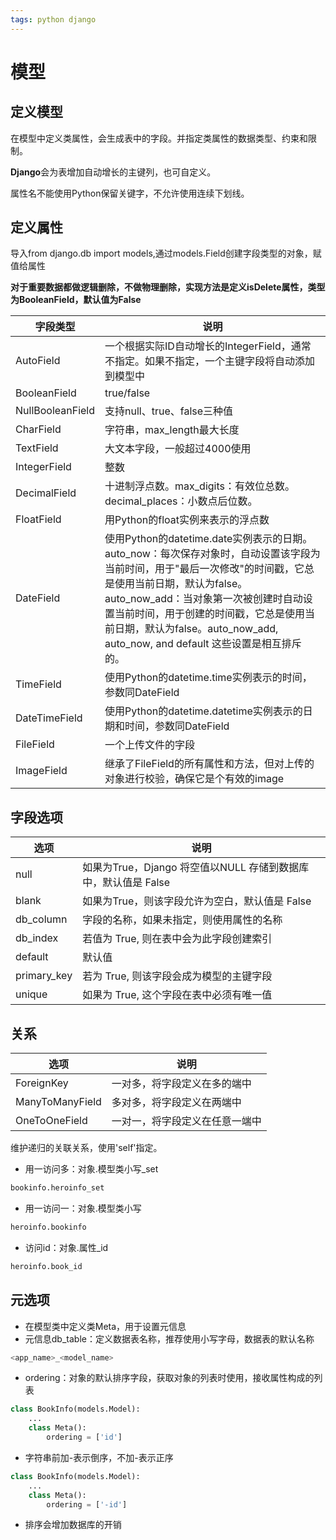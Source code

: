 ```yaml
---
tags: python django
---
```


#  模型

## 定义模型

在模型中定义类属性，会生成表中的字段。并指定类属性的数据类型、约束和限制。

**Django**会为表增加自动增长的主键列，也可自定义。

属性名不能使用Python保留关键字，不允许使用连续下划线。

## 定义属性

导入from django.db import models,通过models.Field创建字段类型的对象，赋值给属性

**对于重要数据都做逻辑删除，不做物理删除，实现方法是定义isDelete属性，类型为BooleanField，默认值为False**

| 字段类型         | 说明                                                                                                                                                                                                                                                                                                                        |
| ---------------- | --------------------------------------------------------------------------------------------------------------------------------------------------------------------------------------------------------------------------------------------------------------------------------------------------------------------------- |
| AutoField        | 一个根据实际ID自动增长的IntegerField，通常不指定。如果不指定，一个主键字段将自动添加到模型中                                                                                                                                                                                                                                |
| BooleanField     | true/false                                                                                                                                                                                                                                                                                                                  |
| NullBooleanField | 支持null、true、false三种值                                                                                                                                                                                                                                                                                                 |
| CharField        | 字符串，max_length最大长度                                                                                                                                                                                                                                                                                                  |
| TextField        | 大文本字段，一般超过4000使用                                                                                                                                                                                                                                                                                                |
| IntegerField     | 整数                                                                                                                                                                                                                                                                                                                        |
| DecimalField     | 十进制浮点数。max_digits：有效位总数。decimal_places：小数点后位数。                                                                                                                                                                                                                                                        |
| FloatField       | 用Python的float实例来表示的浮点数                                                                                                                                                                                                                                                                                           |
| DateField        | 使用Python的datetime.date实例表示的日期。auto_now：每次保存对象时，自动设置该字段为当前时间，用于"最后一次修改"的时间戳，它总是使用当前日期，默认为false。auto_now_add：当对象第一次被创建时自动设置当前时间，用于创建的时间戳，它总是使用当前日期，默认为false。auto_now_add, auto_now, and default 这些设置是相互排斥的。 |
| TimeField        | 使用Python的datetime.time实例表示的时间，参数同DateField                                                                                                                                                                                                                                                                    |
| DateTimeField    | 使用Python的datetime.datetime实例表示的日期和时间，参数同DateField                                                                                                                                                                                                                                                          |
| FileField        | 一个上传文件的字段                                                                                                                                                                                                                                                                                                          |
| ImageField       | 继承了FileField的所有属性和方法，但对上传的对象进行校验，确保它是个有效的image                                                                                                                                                                                                                                              |
                                                                                                                                                                                                                                                                                                           
## 字段选项

| 选项        | 说明                                                           |
| ----------- | -------------------------------------------------------------- |
| null        | 如果为True，Django 将空值以NULL 存储到数据库中，默认值是 False |
| blank       | 如果为True，则该字段允许为空白，默认值是 False                 |
| db_column   | 字段的名称，如果未指定，则使用属性的名称                       |
| db_index    | 若值为 True, 则在表中会为此字段创建索引                        |
| default     | 默认值                                                         |
| primary_key | 若为 True, 则该字段会成为模型的主键字段                        |
| unique      | 如果为 True, 这个字段在表中必须有唯一值                        |

## 关系

| 选项            | 说明                           |
| --------------- | ------------------------------ |
| ForeignKey      | 一对多，将字段定义在多的端中   |
| ManyToManyField | 多对多，将字段定义在两端中     |
| OneToOneField   | 一对一，将字段定义在任意一端中 |

维护递归的关联关系，使用'self'指定。

- 用一访问多：对象.模型类小写_set

```python
bookinfo.heroinfo_set
```

- 用一访问一：对象.模型类小写

```python
heroinfo.bookinfo
```

- 访问id：对象.属性_id

```python
heroinfo.book_id
```

## 元选项

-   在模型类中定义类Meta，用于设置元信息
-   元信息db_table：定义数据表名称，推荐使用小写字母，数据表的默认名称

```python
<app_name>_<model_name>
```

- ordering：对象的默认排序字段，获取对象的列表时使用，接收属性构成的列表

```python
class BookInfo(models.Model):
    ...
    class Meta():
        ordering = ['id']
```

- 字符串前加-表示倒序，不加-表示正序

```python
class BookInfo(models.Model):
    ...
    class Meta():
        ordering = ['-id']
```

- 排序会增加数据库的开销





